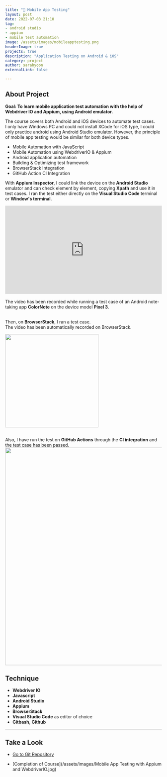 ```yaml
---
title: "📱 Mobile App Testing" 
layout: post
date: 2022-07-03 21:10
tag: 
- android studio
- appium
- mobile test automation
image: /assets/images/mobileapptesting.png
headerImage: true
projects: true
description: "Application Testing on Android & iOS"
category: project
author: sarahyoon
externalLink: false

---
```


<!-- [Screenshot](/assets/images/jekyll.png) -->

## About Project

<!-- The project was finalized in **July 2022**.
 -->
**Goal: To learn mobile application test automation with the help of Webdriver IO and Appium, using Android emulator.**

The course covers both Android and iOS devices to automate test cases.
<br>I only have Windows PC and could not install XCode for iOS type, I could only practice android using Android Studio emulator. However, the principle of mobile app testing would be similar for both device types. 

- Mobile Automation with JavaScript
- Mobile Automation using WebdriverIO & Appium
-  Android application automation
-  Building & Optimizing test framework
-  BrowserStack Integration
-  GitHub Action CI Integration

<p>With <b>Appium Inspector</b>, I could link the device on the <b>Android Studio</b> emulator and can check element by element, copying <b>Xpath</b> and use it in test cases. I ran the test either directly on the <b>Visual Studio Code</b> terminal or <b>Window's terminal</b>.</p>

<div style="padding:56.25% 0 0 0;position:relative;"><iframe src="https://player.vimeo.com/video/727446219?h=cdb901cb6b&amp;badge=0&amp;autopause=0&amp;player_id=0&amp;app_id=58479" frameborder="0" allow="autoplay; fullscreen; picture-in-picture" allowfullscreen style="position:absolute;top:0;left:0;width:100%;height:100%;" title="Test: creating &amp;amp; deleting a note"></iframe></div><script src="https://player.vimeo.com/api/player.js"></script>
<br>The video has been recorded while running a test case of an Android note-taking app <b>ColorNote</b> on the device model <b>Pixel 3</b>.


<p><br>Then, on <b>BrowserStack</b>, I ran a test case.
<br>The video has been automatically recorded on BrowserStack.</p>
<img src="/assets/videos/Browserstack_android_ColorNote App_adding_note_testcase_video.gif" height=300>

<br>Also, I have run the test on <b>GitHub Actions</b> through the <b>CI integration</b> and the test case has been passed.
<img src="/assets/videos/github action integration test run.gif" width=700>

## Technique

- **Webdriver IO**
- **Javascript**
- **Android Studio** 
- **Appium** 
- **BrowserStack**
- **Visual Studio Code** as editor of choice
- **Gitbash**, **Github**



---

## Take a Look
- [Go to Git Repository](https://github.com/morgenstern89/webdriverio-appium-course.git) 

- [Completion of Course](/assets/images/Mobile App Testing with Appium and WebdriverIO.jpg)


<!-- [Go to Git Repository](https://github.com/morgenstern89/morgenstern89.github.io.git)  -->
